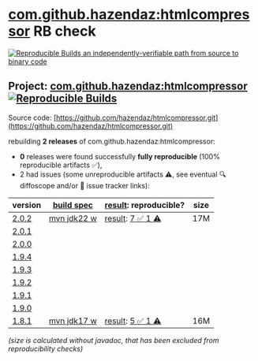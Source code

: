 [com.github.hazendaz:htmlcompressor](https://central.sonatype.com/artifact/com.github.hazendaz/htmlcompressor/versions) RB check
=======

[![Reproducible Builds](https://reproducible-builds.org/images/logos/rb.svg) an independently-verifiable path from source to binary code](https://reproducible-builds.org/)

## Project: [com.github.hazendaz:htmlcompressor](https://central.sonatype.com/artifact/com.github.hazendaz/htmlcompressor/versions) [![Reproducible Builds](https://img.shields.io/endpoint?url=https://raw.githubusercontent.com/jvm-repo-rebuild/reproducible-central/master/content/com/github/hazendaz/htmlcompressor/badge.json)](https://github.com/jvm-repo-rebuild/reproducible-central/blob/master/content/com/github/hazendaz/htmlcompressor/README.md)

Source code: [https://github.com/hazendaz/htmlcompressor.git](https://github.com/hazendaz/htmlcompressor.git)

rebuilding **2 releases** of com.github.hazendaz:htmlcompressor:
- **0** releases were found successfully **fully reproducible** (100% reproducible artifacts :white_check_mark:),
- 2 had issues (some unreproducible artifacts :warning:, see eventual :mag: diffoscope and/or :memo: issue tracker links):

| version | [build spec](/BUILDSPEC.md) | [result](https://reproducible-builds.org/docs/jvm/): reproducible? | size |
| -- | --------- | ------ | -- |
| [2.0.2](https://central.sonatype.com/artifact/com.github.hazendaz/htmlcompressor/2.0.2/pom) | [mvn jdk22 w](htmlcompressor-2.0.2.buildspec) | [result](htmlcompressor-2.0.2.buildinfo): [7 :white_check_mark:  1 :warning:](htmlcompressor-2.0.2.buildcompare) | 17M |
| [2.0.1](https://central.sonatype.com/artifact/com.github.hazendaz/htmlcompressor/2.0.1/pom) | | | |
| [2.0.0](https://central.sonatype.com/artifact/com.github.hazendaz/htmlcompressor/2.0.0/pom) | | | |
| [1.9.4](https://central.sonatype.com/artifact/com.github.hazendaz/htmlcompressor/1.9.4/pom) | | | |
| [1.9.3](https://central.sonatype.com/artifact/com.github.hazendaz/htmlcompressor/1.9.3/pom) | | | |
| [1.9.2](https://central.sonatype.com/artifact/com.github.hazendaz/htmlcompressor/1.9.2/pom) | | | |
| [1.9.1](https://central.sonatype.com/artifact/com.github.hazendaz/htmlcompressor/1.9.1/pom) | | | |
| [1.9.0](https://central.sonatype.com/artifact/com.github.hazendaz/htmlcompressor/1.9.0/pom) | | | |
| [1.8.1](https://central.sonatype.com/artifact/com.github.hazendaz/htmlcompressor/1.8.1/pom) | [mvn jdk17 w](htmlcompressor-1.8.1.buildspec) | [result](htmlcompressor-1.8.1.buildinfo): [5 :white_check_mark:  1 :warning:](htmlcompressor-1.8.1.buildcompare) | 16M |

<i>(size is calculated without javadoc, that has been excluded from reproducibility checks)</i>
